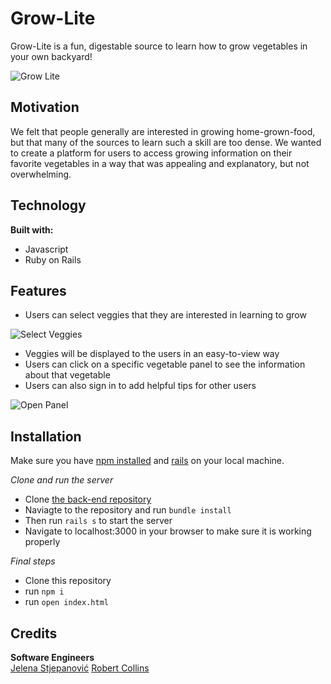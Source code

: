 # Grow-Lite

Grow-Lite is a fun, digestable source to learn how to grow vegetables in your own backyard!

![Grow Lite](/assets/fullView.png)

## Motivation

We felt that people generally are interested in growing home-grown-food, but that many of the sources to learn such a skill are too dense. We wanted to create a platform for users to access growing information on their favorite vegetables in a way that was appealing and explanatory, but not overwhelming.

## Technology

**Built with:**

* Javascript
* Ruby on Rails

## Features

* Users can select veggies that they are interested in learning to grow

![Select Veggies](/assets/selectVeggies.png)

* Veggies will be displayed to the users in an easy-to-view way
* Users can click on a specific vegetable panel to see the information about that vegetable
* Users can also sign in to add helpful tips for other users 

![Open Panel](/assets/openPanel.png)

## Installation 

Make sure you have [npm installed](https://www.npmjs.com/get-npm) and [rails](https://rubyonrails.org/) on your local machine.

*Clone and run the server*

* Clone [the back-end repository](https://github.com/jelenastj/grow-lite-backend)
* Naviagte to the repository and run `bundle install`
* Then run `rails s` to start the server
* Navigate to localhost:3000 in your browser to make sure it is working properly

*Final steps*

* Clone this repository
* run `npm i`
* run `open index.html`

## Credits

**Software Engineers** <br />
[Jelena Stjepanović](https://www.linkedin.com/in/jelenast/)
[Robert Collins](https://www.linkedin.com/in/rpc219/)


